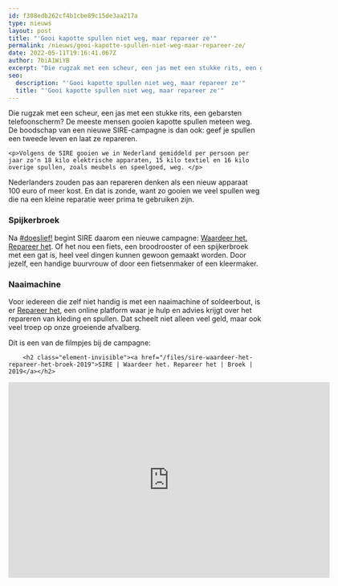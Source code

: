 ```yaml
---
id: f308edb262cf4b1cbe89c15de3aa217a
type: nieuws
layout: post
title: "'Gooi kapotte spullen niet weg, maar repareer ze'"
permalink: /nieuws/gooi-kapotte-spullen-niet-weg-maar-repareer-ze/
date: 2022-05-11T19:16:41.067Z
author: 7biA1WiYB
excerpt: "Die rugzak met een scheur, een jas met een stukke rits, een gebarsten telefoonscherm? De meeste mensen gooien kapotte spullen meteen weg. De boodschap van een nieuwe SIRE-campagne is dan ook: geef je spullen een tweede leven en laat ze repareren.  "
seo:
  description: "'Gooi kapotte spullen niet weg, maar repareer ze'"
  title: "'Gooi kapotte spullen niet weg, maar repareer ze'"
---
```

Die rugzak met een scheur, een jas met een stukke rits, een gebarsten telefoonscherm? De meeste mensen gooien kapotte spullen meteen weg. De boodschap van een nieuwe SIRE-campagne is dan ook: geef je spullen een tweede leven en laat ze repareren.  

    <p>Volgens de SIRE gooien we in Nederland gemiddeld per persoon per jaar zo'n 18 kilo elektrische apparaten, 15 kilo textiel en 16 kilo overige spullen, zoals meubels en speelgoed, weg. </p>
<p>Nederlanders zouden pas aan repareren denken als een nieuw apparaat 100 euro of meer kost. En dat is zonde, want zo gooien we veel spullen weg die na een kleine reparatie weer prima te gebruiken zijn. </p>
<h3>Spijkerbroek</h3>
<p>Na <a href="https://original.sevendays.nl/nieuws/sire-%E2%80%98doe-eens-wat-aardiger-tegen-elkaar%E2%80%99" target="_blank">#doeslief!</a> begint SIRE daarom een nieuwe campagne: <a href="https://sire.nl/campagnes/waardeer-het-repareer-het" target="_blank">Waardeer het. Repareer het</a>. Of het nou een fiets, een broodrooster of een spijkerbroek met een gat is, heel veel dingen kunnen gewoon gemaakt worden. Door jezelf, een handige buurvrouw of door een fietsenmaker of een kleermaker.</p>
<h3>Naaimachine</h3>
<p>Voor iedereen die zelf niet handig is met een naaimachine of soldeerbout, is er <a href="https://repareerhet.sire.nl/" target="_blank">Repareer het</a>, een online platform waar je hulp en advies krijgt over het repareren van kleding en spullen. Dat scheelt niet alleen veel geld, maar ook veel troep op onze groeiende afvalberg.</p>
<p>Dit is een van de filmpjes bij de campagne: <div class="media media-element-container media-default"><div id="file-538315" class="file file-video file-video-youtube">

        <h2 class="element-invisible"><a href="/files/sire-waardeer-het-repareer-het-broek-2019">SIRE | Waardeer het. Repareer het | Broek | 2019</a></h2>
    
  
  <div class="content">
    <div class="media-youtube-video media-element file-default media-youtube-1">
  <iframe class="media-youtube-player" width="640" height="390" title="SIRE | Waardeer het. Repareer het | Broek | 2019" src="https://www.youtube.com/embed/6YqZRdwzVD8?wmode=opaque&controls=" name="SIRE | Waardeer het. Repareer het | Broek | 2019" frameborder="0" allowfullscreen="">Video van SIRE | Waardeer het. Repareer het | Broek | 2019</iframe>
</div>
  </div>

  
</div>
</div>  
